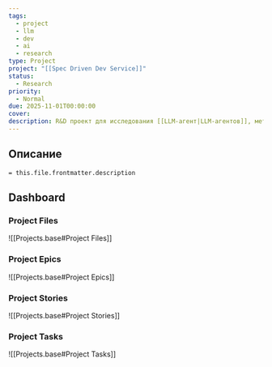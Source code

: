 ```yaml
---
tags:
  - project
  - llm
  - dev
  - ai
  - research
type: Project
project: "[[Spec Driven Dev Service]]"
status:
  - Research
priority:
  - Normal
due: 2025-11-01T00:00:00
cover:
description: R&D проект для исследования [[LLM-агент|LLM-агентов]], методологии [[Spec-Driven Development]], способы ее воздействия на [[Большая языковая модель|LLM]] и эффекты этого воздействия.
---
```

## Описание

`= this.file.frontmatter.description`

## Dashboard

### Project Files

![[Projects.base#Project Files]]

### Project Epics

![[Projects.base#Project Epics]]

### Project Stories

![[Projects.base#Project Stories]]

### Project Tasks

![[Projects.base#Project Tasks]]


